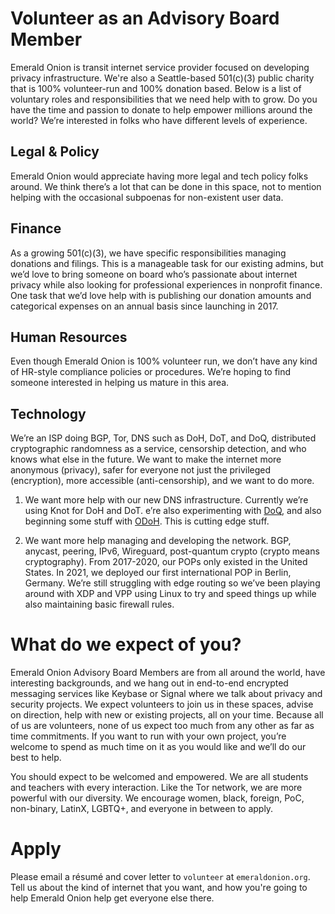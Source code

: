 # Volunteer as an Advisory Board Member

Emerald Onion is transit internet service provider focused on developing privacy infrastructure. We're also a Seattle-based 501(c)(3) public charity that is 100% volunteer-run and 100% donation based. Below is a list of voluntary roles and responsibilities that we need help with to grow. Do you have the time and passion to donate to help empower millions around the world? We’re interested in folks who have different levels of experience.

## Legal & Policy

Emerald Onion would appreciate having more legal and tech policy folks around. We think there’s a lot that can be done in this space, not to mention helping with the occasional subpoenas for non-existent user data.

## Finance

As a growing 501(c)(3), we have specific responsibilities managing donations and filings. This is a manageable task for our existing admins, but we’d love to bring someone on board who’s passionate about internet privacy while also looking for professional experiences in nonprofit finance. One task that we’d love help with is publishing our donation amounts and categorical expenses on an annual basis since launching in 2017.

## Human Resources

Even though Emerald Onion is 100% volunteer run, we don’t have any kind of HR-style compliance policies or procedures. We’re hoping to find someone interested in helping us mature in this area.

## Technology

We’re an ISP doing BGP, Tor, DNS such as DoH, DoT, and DoQ, distributed cryptographic randomness as a service, censorship detection, and who knows what else in the future. We want to make the internet more anonymous (privacy), safer for everyone not just the privileged (encryption), more accessible (anti-censorship), and we want to do more.

1. We want more help with our new DNS infrastructure. Currently we’re using Knot for DoH and DoT. e’re also experimenting with [DoQ](https://github.com/natesales/doqd), and also beginning some stuff with [ODoH](https://github.com/emeraldonion/odohd). This is cutting edge stuff.

2. We want more help managing and developing the network. BGP, anycast, peering, IPv6, Wireguard, post-quantum crypto (crypto means cryptography). From 2017-2020, our POPs only existed in the United States. In 2021, we deployed our first international POP in Berlin, Germany. We’re still struggling with edge routing so we’ve been playing around with XDP and VPP using Linux to try and speed things up while also maintaining basic firewall rules.

# What do we expect of you?

Emerald Onion Advisory Board Members are from all around the world, have interesting backgrounds, and we hang out in end-to-end encrypted messaging services like Keybase or Signal where we talk about privacy and security projects. We expect volunteers to join us in these spaces, advise on direction, help with new or existing projects, all on your time. Because all of us are volunteers, none of us expect too much from any other as far as time commitments. If you want to run with your own project, you’re welcome to spend as much time on it as you would like and we’ll do our best to help.

You should expect to be welcomed and empowered. We are all students and teachers with every interaction. Like the Tor network, we are more powerful with our diversity. We encourage women, black, foreign, PoC, non-binary, LatinX, LGBTQ+, and everyone in between to apply.

# Apply

Please email a résumé and cover letter to `volunteer` at `emeraldonion.org`. Tell us about the kind of internet that you want, and how you're going to help Emerald Onion help get everyone else there.

